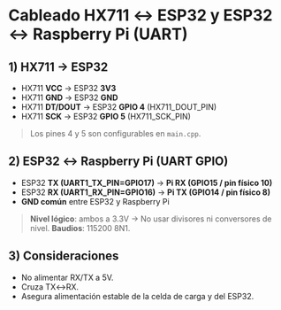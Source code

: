 # Cableado HX711 ↔ ESP32 y ESP32 ↔ Raspberry Pi (UART)

## 1) HX711 → ESP32
- HX711 **VCC** → ESP32 **3V3**
- HX711 **GND** → ESP32 **GND**
- HX711 **DT/DOUT** → ESP32 **GPIO 4**  (HX711_DOUT_PIN)
- HX711 **SCK** → ESP32 **GPIO 5**      (HX711_SCK_PIN)

> Los pines 4 y 5 son configurables en `main.cpp`.

## 2) ESP32 ↔ Raspberry Pi (UART GPIO)
- ESP32 **TX (UART1_TX_PIN=GPIO17)** → **Pi RX (GPIO15 / pin físico 10)**
- ESP32 **RX (UART1_RX_PIN=GPIO16)** → **Pi TX (GPIO14 / pin físico 8)**
- **GND común** entre ESP32 y Raspberry Pi

> **Nivel lógico**: ambos a 3.3V → No usar divisores ni conversores de nivel.
> **Baudios**: 115200 8N1.

## 3) Consideraciones
- No alimentar RX/TX a 5V.
- Cruza TX↔RX.
- Asegura alimentación estable de la celda de carga y del ESP32.
